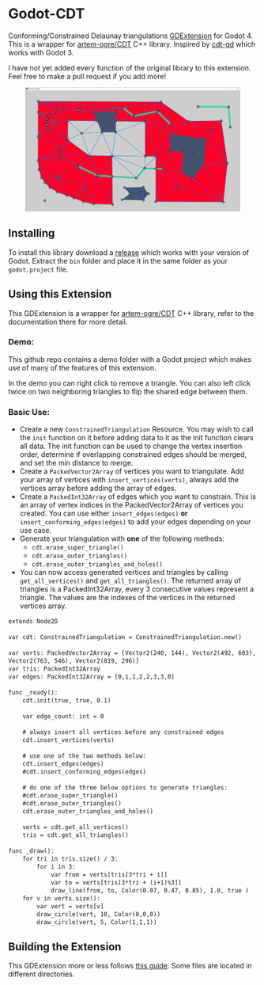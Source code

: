 # Godot-CDT
Conforming/Constrained Delaunay triangulations [GDExtension](https://docs.godotengine.org/en/stable/tutorials/scripting/gdextension/what_is_gdextension.html) for Godot 4.  This is a wrapper for [artem-ogre/CDT](https://github.com/artem-ogre/CDT) C++ library.  Inspired by [cdt-gd](https://github.com/sheepandshepherd/cdt-gd) which works with Godot 3. 

I have not yet added every function of the original library to this extension.  Feel free to make a pull request if you add more!

<img src="cdtDemo.png" alt="CDT example" style='height: 100%; width: 100%; max-height: 250px; object-fit: contain'/>

## Installing
To install this library download a [release](https://github.com/path9263/godot-cdt/releases) which works with your version of Godot.  Extract the `bin` folder and place it in the same folder as your `godot.project` file. 

## Using this Extension
This GDExtension is a wrapper for [artem-ogre/CDT](https://github.com/artem-ogre/CDT) C++ library, refer to the documentation there for more detail.

### Demo:
This github repo contains a demo folder with a Godot project which makes use of many of the features of this extension.  

In the demo you can right click to remove a triangle.  You can also left click twice on two neighboring triangles to flip the shared edge between them.  

### Basic Use:

- Create a new `ConstrainedTriangulation` Resource.  You may wish to call the `init` function on it before adding data to it as the init function clears all data.  The init function can be used to change the vertex insertion order, determine if overlapping constrained edges should be merged, and set the min distance to merge.  
- Create a `PackedVector2Array` of vertices you want to triangulate.  Add your array of vertices‎ with `insert_vertices(verts)`, always add the vertices array before adding the array of edges.
- Create a `PackedInt32Array` of edges which you want to constrain.  This is an array of vertex indices in the PackedVector2Array of vertices you created.  You can use either `insert_edges(edges)` **or** `insert_conforming_edges(edges)` to add your edges depending on your use case.  
- Generate your triangulation with **one** of the following methods: 
    - `cdt.erase_super_triangle()`
    - `cdt.erase_outer_triangles()`
    - `cdt.erase_outer_triangles_and_holes()`
- You can now access generated vertices and triangles by calling `get_all_vertices()` and `get_all_triangles()`.  The returned array of triangles is a ‎PackedInt32Array‎, every 3 consecutive values represent a triangle.  The values are the indexes of the vertices in the returned vertices array.

```
extends Node2D

var cdt: ConstrainedTriangulation = ConstrainedTriangulation.new()

var verts: PackedVector2Array = [Vector2(240, 144), Vector2(492, 603), Vector2(763, 546), Vector2(819, 296)]
var tris: PackedInt32Array
var edges: PackedInt32Array = [0,1,1,2,2,3,3,0]

func _ready():
	cdt.init(true, true, 0.1) 

	var edge_count: int = 0

	# always insert all vertices before any constrained edges
	cdt.insert_vertices(verts)

	# use one of the two methods below: 
	cdt.insert_edges(edges)
	#cdt.insert_conforming_edges(edges)

	# do one of the three below options to generate triangles: 
	#cdt.erase_super_triangle()
	#cdt.erase_outer_triangles()
	cdt.erase_outer_triangles_and_holes()

	verts = cdt.get_all_vertices()
	tris = cdt.get_all_triangles()

func _draw():
	for tri in tris.size() / 3:
		for i in 3:
			var from = verts[tris[3*tri + i]]
			var to = verts[tris[3*tri + (i+1)%3]]
			draw_line(from, to, Color(0.07, 0.47, 0.85), 1.0, true )
	for v in verts.size():
		var vert = verts[v]
		draw_circle(vert, 10, Color(0,0,0))
		draw_circle(vert, 5, Color(1,1,1))
```
## Building the  Extension 
This GDExtension more or less follows [this guide](https://docs.godotengine.org/en/stable/tutorials/scripting/gdextension/gdextension_cpp_example.html#doc-gdextension-cpp-example).  Some files are located in different directories. 
